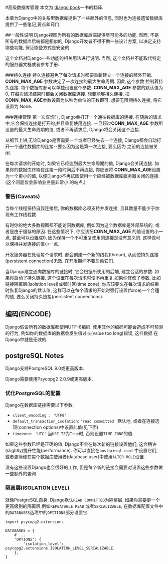 #高级数据库管理
本文为 [django book](http://djangobook.com/advanced-database-management/)一书的翻译.

本章为Django中的关系型数据库提供了一些额外的信息, 同时也为连接遗留数据库提供了一些笔记,要点和窍门.

##一般性说明
Django视图为所有的数据库后端提供尽可能多的功能. 然而, 不是所有的数据库后端都是相似的, Django开发者不得不做一些设计方案,
以决定支持哪些功能, 保证哪些方式是安全的.

这个文档对Django一些功能的相关用法进行说明. 当然, 这个文档并不能取代特定的服务器文档或者参考手册.

###持久连接
持久连接避免了每次请求时都要重新建立一个连接的额外开销. **CONN_MAX_AGE** 参数决定了一次连接的最大生命周期. 因此,这个参数
控制着持久连接. 每个数据库都可以单独设置这个参数. **CONN_MAX_AGE** 参数的默认值为 0, 在每次请求结束时都会关闭数据库连接. 
想要能够持久连接, 把**CONN_MAX_AGE**参数设置为以秒为单位的正数即可. 想要无限期持久连接, 将它设置为 None.


###连接管理
第一次查询时, Django会打开一个通往数据库的连接. 在随后的请求中,它会保持连接是打开的,并且重复使用连接. 一旦超过**CONN_MAX_AGE**
参数所设置的最大生命周期的值, 或者不再请求后, Django将会关闭这个连接.

从细节上讲,无论Django是否需要一个或者已经失去一个连接, Django都会自动打开一个通往数据库的连接--要么因为这是第一次连接, 要么因为
之前的连接被关闭.

在每次请求的开始时, 如果它已经达到最大生命周期的值, Django会关闭连接. 如果你的数据库终端在连接一段时间后不再连接, 你应该将
**CONN_MAX_AGE**设置为一个更小的值, 以便Django不再试图使用一个应经被数据库服务器关闭的连接.(这个问题仅会影响业务量非常小
的站点.)

### 警告(Caveats)
当每个线程保持自我连接后, 你的数据库必须支持并发连接, 且其数量不能少于你现有工作线程数.

有时你的绝大多数视图都不能访问数据库, 例如因为这个数据库是外部系统的, 或者是由于缓存的原因. 在这些情况下, 你应该把**CONN_MAX_AGE**
的值设置的小一点, 甚至可以设置成0, 因为保持一个不可重复使用的连接是没有意义的. 这样做可以保持并发连接的值小一点.

开发服务器在处理每个请求时, 都会创建一个新的线程(thread), 从而使持久连接(persistent connection)无效. 在开发期间不要启动它们.

当Django建立通向数据库的链接时, 它会根据所使用的后端, 建立合适的参数. 如果你启动了持久链接, 这个设置在每次请求时便不再重复.如果你修改了参数,
比如链接隔离层(isolation level)或者时区(time zone), 你应该要么在每次请求的结束时恢复Django的默认值, 这样可以在每个请求的开始时强行设置(force)一个合适的值, 要么关闭持久链接(persistent connections).

## 编码(ENCODE)
Django假设所有的数据库都使用UTF-8编码. 使用其他的编码可能会造成不可预测的行为, 例如你的数据库的数据会发生值过长(value too long)错误, 这样数据
在Django中就是无效的.

## postgreSQL Notes
Django支持PostgreSQL 9.0或更高版本.

Django需要使用Psycopg2 2.0.9或更高版本.

### 优化PostgreSQL的配置
Django在数据库链接需要以下参数:

- `client_encoding : 'UTF8'`
- `default_transaction_isolation`: `'read committed'` 默认地, 或者在连接选项(connection options)中设置此值(见下面)
- `timezone: 'UTC'` 当`USE_TZ`为`True`时, 否则设置`TIME_ZONE`的值.

如果这些参数已经是正确的值, Django不会在每次新的链接设置他们, 这会稍许(slightly)提升性能(performance). 你可以直接在`postgresql.conf`
中设置它们, 或者更简便在每个数据库使用者(database user)中使用`ALTER ROLE`设置.

没有这些设置Django也会很好的工作, 但是每个新的链接会需要对设置这些参数做一些额外的查询.

###  隔离层(ISOLATION LEVEL)
就像PostgreSQL自身, Django默认`READ COMMITTED`为隔离层. 如果你需要更一个更高级别的隔离层,例如`REPEATABLE READ`
或者`SERIALIZABLE`, 在数据库配置文件中的`DATABASES`选项中的`OPITIONS`部分设置它:
```
import psycopg2.extensions

DATABASES = {
    # ...
    'OPTIONS': {
        'isolation_level': psycopg2.extensions.ISOLATION_LEVEL_SERIALIZABLE,
    },
}

```

